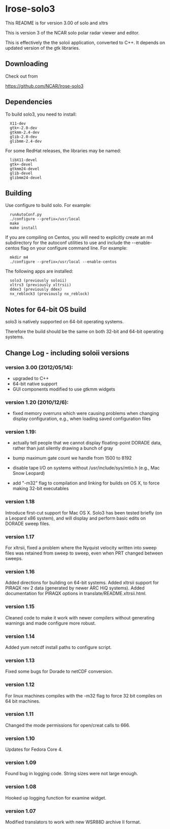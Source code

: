 # lrose-solo3

This README is for version 3.00 of solo and xltrs

This is version 3 of the NCAR solo polar radar viewer and editor.

This is effectively the the soloii application, converted to C++.
It depends on updated version of the gtk libraries.

## Downloading

Check out from

  https://github.com/NCAR/lrose-solo3

## Dependencies

To build solo3, you need to install:

```
  X11-dev
  gtk+-2.0-dev
  gtkmm-2.4-dev
  glib-2.0-dev
  glibmm-2.4-dev
```

For some RedHat releases, the libraries may be named:

```
  libX11-devel
  gtk+-devel
  gtkmm24-devel
  glib-devel
  glibmm24-devel
```

## Building

Use configure to build solo. For example:

```
  runAutoConf.py
  ./configure --prefix=/usr/local
  make
  make install
```

If you are compiling on Centos, you will need to explicitly create an m4
subdirectory for the autoconf utilities to use and include the --enable-centos
flag on your configure command line.  For example:

```
  mkdir m4
  ./configure --prefix=/usr/local --enable-centos
```

The following apps are installed:

```
  solo3 (previously soloii)
  xltrs3 (previously xltrsii)
  ddex3 (previously ddex)
  nx_reblock3 (previously nx_reblock)
```

## Notes for 64-bit OS build

solo3 is natively supported on 64-bit operating systems.

Therefore the build should be the same on both 32-bit and 64-bit
operating systems.

## Change Log - including soloii versions

### version 3.00 (2012/05/14):

* upgraded to C++
* 64-bit native support
* GUI components modified to use gtkmm widgets
  
### version 1.20 (2010/12/6):

* fixed memory overruns which were causing problems when changing display
  configuration, e.g., when loading saved configuration files
  
### version 1.19: 

* actually tell people that we cannot display floating-point DORADE data,
    rather than just silently drawing a bunch of gray

* bump maximum gate count we handle from 1500 to 8192
* disable tape I/O on systems without /usr/include/sys/mtio.h (e.g.,
    Mac Snow Leopard)
* add "-m32" flag to compilation and linking for builds on OS X, to
    force making 32-bit executables
    
### version 1.18

Introduce first-cut support for Mac OS X.  Solo3 has been
tested briefly (on a Leopard x86 system), and will display and perform
basic edits on DORADE sweep files.

### version 1.17

For xltrsii, fixed a problem where the Nyquist velocity 
written into sweep files was retained from sweep to sweep, even when 
PRT changed between sweeps.

### version 1.16

Added directions for building on 64-bit systems.  Added xltrsii
support for PIRAQX rev 2 data (generated by newer ARC HiQ systems).  Added
documentation for PIRAQX options in translate/README.xltrsii.html.

### version 1.15

Cleaned code to make it work with newer compilers without 
generating warnings and made configure more robust.

### version 1.14

Added yum netcdf install paths to configure script. 

### version 1.13

Fixed some bugs for Dorade to netCDF conversion.

### version 1.12

For linux machines compiles with the -m32 flag to 
force 32 bit compiles on 64 bit machines.

### version 1.11

Changed the mode permissions for open/creat calls to 666.

### version 1.10

Updates for Fedora Core 4.

### version 1.09

Found bug in logging code.  String sizes were not large enough.

### version 1.08

Hooked up logging function for examine widget.

### version 1.07

Modified translators to work with new WSR88D archive II format.



 
